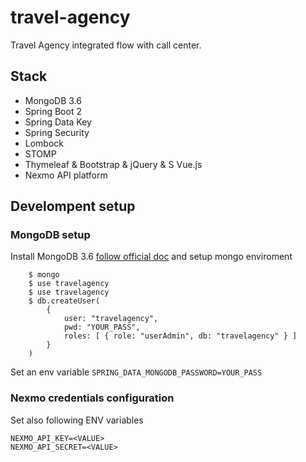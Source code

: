 # travel-agency
Travel Agency integrated flow with call center.


## Stack
- MongoDB 3.6
- Spring Boot 2
- Spring Data Key
- Spring Security
- Lombock
- STOMP
- Thymeleaf & Bootstrap & jQuery & S Vue.js
- Nexmo API platform
 

## Develompent setup

### MongoDB setup
Install MongoDB 3.6 [follow official doc](https://docs.mongodb.com/manual/installation/) and setup mongo enviroment
    
```
    $ mongo
    $ use travelagency
    $ use travelagency
    $ db.createUser(
        {
            user: "travelagency",
            pwd: "YOUR_PASS",
            roles: [ { role: "userAdmin", db: "travelagency" } ]
        }
    )
```
 Set an env variable `SPRING_DATA_MONGODB_PASSWORD=YOUR_PASS`
    
### Nexmo credentials configuration
Set also following ENV variables
 ```
 NEXMO_API_KEY=<VALUE>
 NEXMO_API_SECRET=<VALUE>
 ```
